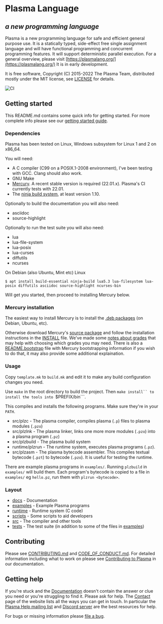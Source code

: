 # Plasma Language
## *a new programming language*

Plasma is a new programming language for safe and efficient general purpose
use.
It is a statically typed, side-effect free single assignment language
and will have functional programming and concurrent programming features.
It will support deterministic parallel execution.
For a general overview, please visit
[https://plasmalang.org/](https://plasmalang.org/)
It is in early development.

It is free software, Copyright (C) 2015-2022 The Plasma Team, distributed
mostly under the MIT license, see [LICENSE](LICENSE) for details.

![CI](https://github.com/PlasmaLang/plasma/workflows/CI/badge.svg)

## Getting started

This README.md contains some quick info for getting started.
For more complete info please see our
[getting started guide](https://plasmalang.org/docs/getting_started.html).

### Dependencies

Plasma has been tested on Linux, Windows subsystem for Linux 1 and 2 on
x86\_64.

You will need:

* A C compiler (C99 on a POSIX.1-2008 environment), I've been testing with
  GCC.  Clang should also work.
* GNU Make
* [Mercury](https://www.mercurylang.org/).
  A recent stable version is required (22.01.x).
  Plasma's CI currently tests with 22.01.
* The [ninja build system](https://ninja-build.org), at least version 1.10.

Optionally to build the documentation you will also need:
* asciidoc
* source-highlight

Optionally to run the test suite you will also need:
* lua
* lua-file-system
* lua-posix
* lua-curses
* diffutils
* ncurses

On Debian (also Ubuntu, Mint etc) Linux

    $ apt install build-essential ninja-build lua5.3 lua-filesystem lua-posix diffutils asciidoc source-highlight ncurses-bin

Will get you started, then proceed to installing Mercury below.

### Mercury installation

The easiest way to install Mercury is to install the
[.deb packages](https://dl.mercurylang.org/deb/) (on Debian, Ubuntu, etc).

Otherwise download Mercury's [source package](https://dl.mercurylang.org)
and follow the
installation instructions in the
[INSTALL](https://github.com/Mercury-Language/mercury/blob/master/.INSTALL.in)
file.
We've made some
[notes about grades](https://plasmalang.org/docs/grades.html)
that may help with choosing which grades you may need.
There is also a
[README.bootstrap](https://github.com/Mercury-Language/mercury/blob/master/README.bootstrap)
file with Mercury bootstrapping information if you wish to do that, it may
also provide some additional explaination.

### Usage

Copy `template.mk` to `build.mk` and edit it to make any build configuration
changes you need.

Use ```make``` in the root directory to build the project.
Then ```make install`` to install the tools into ```$PREFIX/bin```.

This compiles and installs the following programs.  Make sure they're in
your ```PATH```.

* src/plzc - The plasma compiler, compiles plasma (```.p```) files to
  plasma modules (```.pzo```)
* src/plzlnk - The plasma linker, links one more more modules (```.pzo```)
  into a plasma program (```.pz```)
* src/plzbuild - The plasma build system
* runtime/plzrun - The runtime system, executes plasma programs (```.pz```).
* src/plzasm - The plasma bytecode assembler.  This compiles textual bytecode
  (```.pzt```) to bytecode (```.pzo```).  It is useful for testing the
  runtime.

There are example plasma programs in ```examples/```.  Running ```plzbuild```
in ```examples/``` will build them.
Each program's bytecode is copied to a file in ```examples/``` eg
```hello.pz```, run them with ```plzrun <bytecode>```.

### Layout

* [docs](docs) - Documentation
* [examples](examples) - Example Plasma programs
* [runtime](runtime) - Runtime system (C code)
* [scripts](scripts) - Some scripts to aid developers
* [src](src) - The compiler and other tools
* [tests](tests) - The test suite (in addition to some of the files in
  [examples](examples))

## Contributing

Please see [CONTRIBUTING.md](CONTRIBUTING.md) and
[CODE_OF_CONDUCT.md](CODE_OF_CONDUCT.md).
For detailed information including what to work on please see
[Contributing to Plasma](https://plasmalang.org/docs/contributing.html) in
our documentation.

## Getting help

If you're stuck and  the [Documentation](https://plasmalang.org/docs/)
doesn't contain the answer or clue you need or you're struggling to find it.
Please ask for help.
The [Contact](https://plasmalang.org/contact.html) page of the website lists
all the ways you can get in touch.
In particular the
[Plasma Help mailing list](https://plasmalang.org/lists/listinfo/help)
and
[Discord server](https://discord.gg/x4g83w7tKh) are the best
resources for help.

For bugs or missing information please
[file a bug](https://github.com/PlasmaLang/plasma/issues/new).

